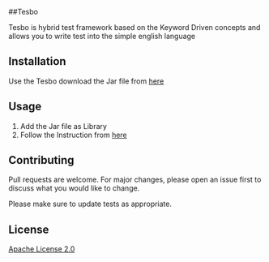 ##Tesbo

Tesbo is hybrid test framework based on the Keyword Driven concepts and allows you to write test into the simple english language

## Installation

Use the Tesbo download the Jar file from [here](https://github-production-registry-package-file-4f11e5.s3.amazonaws.com/261086862/8b796a80-d92c-11ea-877e-195d1c46e1a3?X-Amz-Algorithm=AWS4-HMAC-SHA256&X-Amz-Credential=AKIAIWNJYAX4CSVEH53A%2F20200826%2Fus-east-1%2Fs3%2Faws4_request&X-Amz-Date=20200826T112303Z&X-Amz-Expires=300&X-Amz-Signature=6ffdb0ad3bdd6e44a7abbf22775df52185c7d08e3016eae5eb444bcaa5e3c166&X-Amz-SignedHeaders=host&actor_id=0&key_id=0&repo_id=0&response-content-disposition=filename%3DTesbo-Web-0.0.6.jar&response-content-type=application%2Foctet-stream)


## Usage

1. Add the Jar file as Library
2. Follow the Instruction from [here](https://tesbo.io/docs-tag/getting-started/)



## Contributing
Pull requests are welcome. For major changes, please open an issue first to discuss what you would like to change.

Please make sure to update tests as appropriate.

## License
[Apache License 2.0](https://github.com/Tesbo/Tesbo-Core/blob/master/LICENCE)